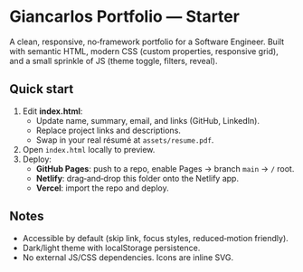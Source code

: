 # Giancarlos Portfolio — Starter

A clean, responsive, no‑framework portfolio for a Software Engineer. Built with semantic HTML, modern CSS (custom properties, responsive grid), and a small sprinkle of JS (theme toggle, filters, reveal).

## Quick start
1. Edit **index.html**:
   - Update name, summary, email, and links (GitHub, LinkedIn).
   - Replace project links and descriptions.
   - Swap in your real résumé at `assets/resume.pdf`.
2. Open `index.html` locally to preview.
3. Deploy:
   - **GitHub Pages**: push to a repo, enable Pages → branch `main` → `/` root.
   - **Netlify**: drag‑and‑drop this folder onto the Netlify app.
   - **Vercel**: import the repo and deploy.

## Notes
- Accessible by default (skip link, focus styles, reduced‑motion friendly).
- Dark/light theme with localStorage persistence.
- No external JS/CSS dependencies. Icons are inline SVG.
